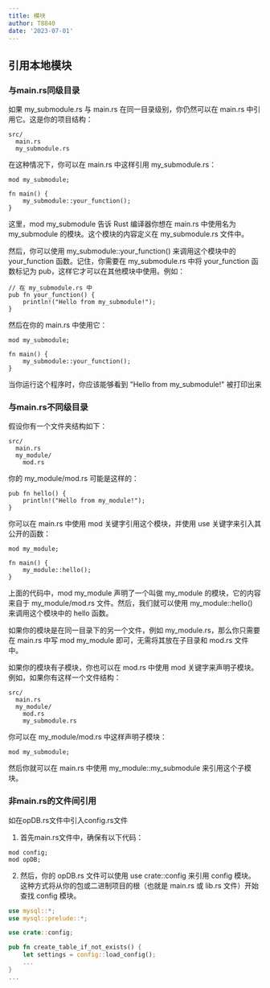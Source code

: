 ```yaml
---
title: 模块
author: T8840
date: '2023-07-01'
---
```



## 引用本地模块

### 与main.rs同级目录
如果 my_submodule.rs 与 main.rs 在同一目录级别，你仍然可以在 main.rs 中引用它。这是你的项目结构：
```
src/
  main.rs
  my_submodule.rs
```  
在这种情况下，你可以在 main.rs 中这样引用 my_submodule.rs：
```
mod my_submodule;

fn main() {
    my_submodule::your_function();
}
```
这里，mod my_submodule 告诉 Rust 编译器你想在 main.rs 中使用名为 my_submodule 的模块。这个模块的内容定义在 my_submodule.rs 文件中。

然后，你可以使用 my_submodule::your_function() 来调用这个模块中的 your_function 函数。记住，你需要在 my_submodule.rs 中将 your_function 函数标记为 pub，这样它才可以在其他模块中使用。例如：

```
// 在 my_submodule.rs 中
pub fn your_function() {
    println!("Hello from my_submodule!");
}
```
然后在你的 main.rs 中使用它：

```
mod my_submodule;

fn main() {
    my_submodule::your_function();
}
```
当你运行这个程序时，你应该能够看到 "Hello from my_submodule!" 被打印出来




### 与main.rs不同级目录

假设你有一个文件夹结构如下：

```
src/
  main.rs
  my_module/
    mod.rs
```    
你的 my_module/mod.rs 可能是这样的：

```
pub fn hello() {
    println!("Hello from my_module!");
}
```
你可以在 main.rs 中使用 mod 关键字引用这个模块，并使用 use 关键字来引入其公开的函数：

```
mod my_module;

fn main() {
    my_module::hello();
}
```
上面的代码中，mod my_module 声明了一个叫做 my_module 的模块，它的内容来自于 my_module/mod.rs 文件。然后，我们就可以使用 my_module::hello() 来调用这个模块中的 hello 函数。

如果你的模块是在同一目录下的另一个文件，例如 my_module.rs，那么你只需要在 main.rs 中写 mod my_module 即可，无需将其放在子目录和 mod.rs 文件中。

如果你的模块有子模块，你也可以在 mod.rs 中使用 mod 关键字来声明子模块。例如，如果你有这样一个文件结构：
```
src/
  main.rs
  my_module/
    mod.rs
    my_submodule.rs
```    
你可以在 my_module/mod.rs 中这样声明子模块：
```
mod my_submodule;
```
然后你就可以在 main.rs 中使用 my_module::my_submodule 来引用这个子模块。

### 非main.rs的文件间引用
如在opDB.rs文件中引入config.rs文件
1. 首先main.rs文件中，确保有以下代码：

```
mod config;
mod opDB;
```

2. 然后，你的 opDB.rs 文件可以使用 use crate::config 来引用 config 模块。这种方式将从你的包或二进制项目的根（也就是 main.rs 或 lib.rs 文件）开始查找 config 模块。
```rust
use mysql::*;
use mysql::prelude::*;

use crate::config;

pub fn create_table_if_not_exists() {
    let settings = config::load_config();
    ...
}
...
```